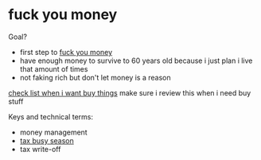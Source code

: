 # fuck you money

Goal?
- first step to [fuck you money](fuck%20you%20money.md) 
- have enough money to survive to 60 years old because i just plan i live that amount of times
- not faking rich but don't let money is a reason

[check list when i want buy things](check%20list%20when%20i%20want%20buy%20things.md) make sure i review this when i need buy stuff

Keys and technical terms:
- money management 
- [tax busy season](tax%20busy%20season.md)
- tax write-off
